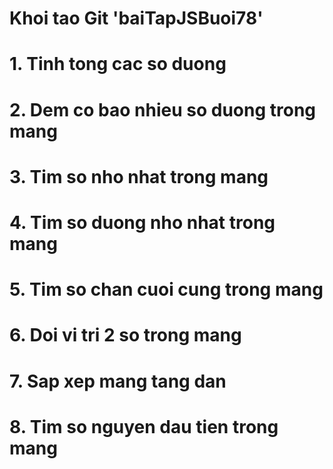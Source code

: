 # Khoi tao Git 'baiTapJSBuoi78'
# 1. Tinh tong cac so duong
# 2. Dem co bao nhieu so duong trong mang
# 3. Tim so nho nhat trong mang
# 4. Tim so duong nho nhat trong mang
# 5. Tim so chan cuoi cung trong mang
# 6. Doi vi tri 2 so trong mang
# 7. Sap xep mang tang dan
# 8. Tim so nguyen dau tien trong mang